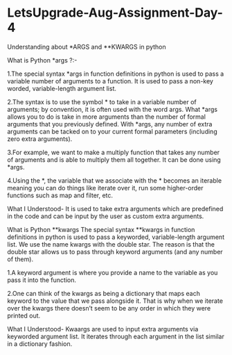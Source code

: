 # LetsUpgrade-Aug-Assignment-Day-4
Understanding about *ARGS and **KWARGS in python

What is Python *args ?:-

1.The special syntax *args in function definitions in python is used to pass a variable number of arguments to a function. It is used to pass a non-key worded, variable-length argument list. 

2.The syntax is to use the symbol * to take in a variable number of arguments; by convention, it is often used with the word args.
  What *args allows you to do is take in more arguments than the number of formal arguments that you previously defined. With *args, any number of extra arguments can be   tacked on to your current formal parameters (including zero extra arguments).

3.For example, we want to make a multiply function that takes any number of arguments and is able to multiply them all together. It can be done using *args.

4.Using the *, the variable that we associate with the * becomes an iterable meaning you can do things like iterate over it, run some higher-order functions such as map   and filter, etc.

What I Understood-
It is used to take extra arguments which are predefined in the code and can be input by the user as custom extra arguments.

What is Python **kwargs
The special syntax **kwargs in function definitions in python is used to pass a keyworded, variable-length argument list. We use the name kwargs with the double star. The reason is that the double star allows us to pass through keyword arguments (and any number of them).

1.A keyword argument is where you provide a name to the variable as you pass it into the function.

2.One can think of the kwargs as being a dictionary that maps each keyword to the value that we pass alongside it. That is why when we iterate over the kwargs there       doesn’t seem to be any order in which they were printed out.

What I Understood-
Kwaargs are used to input extra arguments via keyworded argument list. It iterates through each argument in the list similar in a dictionary fashion.
